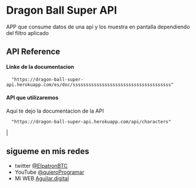 
# Dragon Ball Super API

APP que consume datos de una api y los muestra en pantalla dependiendo del filtro aplicado


## API Reference

#### Linke de la documentacion
```http
  "https://dragon-ball-super-api.herokuapp.com/es/doc/sssssssssssssssssssssssssssssssssssss"
```
#### API que utilizaremos

Aqui te dejo la documentacion de la API



```http
  "https://dragon-ball-super-api.herokuapp.com/api/characters"
```

|


## sigueme en mis redes

- twitter [@ElpatronBTC](https://twitter.com/ElpatronBTC)
- YouTube [@quieroProgramar](https://twitter.com/ElpatronBTC)
- Mi WEB [Aguilar.digital](https://aguilar.digital)


